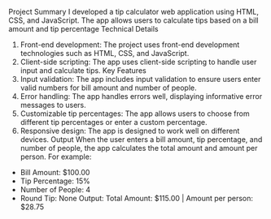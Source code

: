 Project Summary
I developed a tip calculator web application using HTML, CSS, and JavaScript.
The app allows users to calculate tips based on a bill amount and tip percentage
Technical Details
1. Front-end development: The project uses front-end development technologies such as HTML, CSS, and JavaScript.
2. Client-side scripting: The app uses client-side scripting to handle user input and calculate tips.
Key Features
1. Input validation: The app includes input validation to ensure users enter valid numbers for bill amount and number of people.
2. Error handling: The app handles errors well, displaying informative error messages to users.
3. Customizable tip percentages: The app allows users to choose from different tip percentages or enter a custom percentage.
4. Responsive design: The app is designed to work well on different devices.
Output
When the user enters a bill amount, tip percentage, and number of people, the app calculates the total amount and amount per person. For example:

- Bill Amount: $100.00
- Tip Percentage: 15%
- Number of People: 4
- Round Tip: None
Output: Total Amount: $115.00 | Amount per person: $28.75
